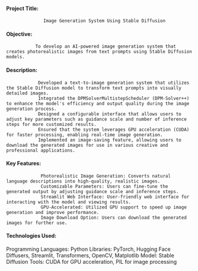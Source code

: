 #### Project Title:
                  Image Generation System Using Stable Diffusion

#### Objective:
               To develop an AI-powered image generation system that creates photorealistic images from text prompts using Stable Diffusion models.
#### Description:
                Developed a text-to-image generation system that utilizes the Stable Diffusion model to transform text prompts into visually detailed images.
                Integrated the DPMSolverMultistepScheduler (DPM-Solver++) to enhance the model's efficiency and output quality during the image generation process.
                Designed a configurable interface that allows users to adjust key parameters such as guidance scale and number of inference steps for more customized results.
                Ensured that the system leverages GPU acceleration (CUDA) for faster processing, enabling real-time image generation.
                Implemented an image-saving feature, allowing users to download the generated images for use in various creative and professional applications.
#### Key Features:
                 Photorealistic Image Generation: Converts natural language descriptions into high-quality, realistic images.
                 Customizable Parameters: Users can fine-tune the generated output by adjusting guidance scale and inference steps.
                 Streamlit Web Interface: User-friendly web interface for interacting with the model and viewing results.
                 GPU-Accelerated: Utilized GPU support to speed up image generation and improve performance.
                 Image Download Option: Users can download the generated images for further use.

#### Technologies Used:
Programming Languages: Python
Libraries: PyTorch, Hugging Face Diffusers, Streamlit, Transformers, OpenCV, Matplotlib
Model: Stable Diffusion
Tools: CUDA for GPU acceleration, PIL for image processing
